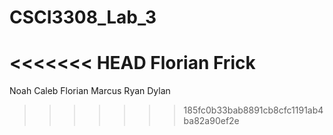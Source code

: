 # CSCI3308_Lab_3
<<<<<<< HEAD
Florian Frick
=======
Noah
Caleb
Florian
Marcus
Ryan
Dylan
>>>>>>> 185fc0b33bab8891cb8cfc1191ab4ba82a90ef2e
